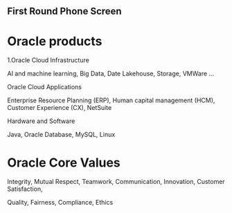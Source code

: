 ## First Round Phone Screen

# Oracle products

1.Oracle Cloud Infrastructure

AI and machine learning, Big Data, Date Lakehouse, Storage, VMWare ...

Oracle Cloud Applications

Enterprise Resource Planning (ERP), Human capital management (HCM), Customer Experience (CX), NetSuite

Hardware and Software

Java, Oracle Database, MySQL, Linux

# Oracle Core Values

Integrity, Mutual Respect, Teamwork, Communication, Innovation, Customer Satisfaction, 

Quality, Fairness, Compliance, Ethics
